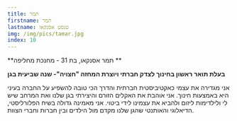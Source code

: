 ```yaml
---
title: תמר
firstname: תמר
lastname: טגסט אסנקאו
img: /img/pics/tamar.jpg
index: 10
---
```


**תמר אסנקאו, בת 31 - מחנכת מחליפה **

**בעלת תואר ראשון בחינוך לצדק חברתי ויוצרת המחזה "חצויה"- שנה שביעית בגן**

אני מגדירה את עצמי כאקטיביסטית חברתית והדרך הכי טובה להשפיע על החברה בעיני היא באמצעות חינוך. אני אוהבת את האקלים הזורם והיצירתי בגן שלנו ואת המרחב שיש לי ולילדימות ליזום ולהביא את עצמינו לידי ביטוי. אני מאמינה גדולה בשיח הפלורליסטי, הדיאלוגי והאותנטי שהגן שלנו מקדם מול הילדים ובין חברות וחברי הצוות.
